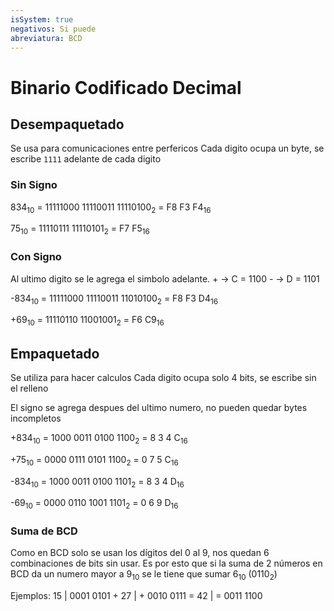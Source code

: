 ```yaml
---
isSystem: true
negativos: Si puede
abreviatura: BCD
---
```

# Binario Codificado Decimal

## Desempaquetado

Se usa para comunicaciones entre perfericos
Cada digito ocupa un byte, se escribe `1111` adelante de cada digito

### Sin Signo

834<sub>10</sub> = 11111000 11110011 11110100<sub>2</sub>
			=       F8              F3              F4<sub>16</sub>

75<sub>10</sub> = 11110111 11110101<sub>2</sub>
	     =       F7             F5<sub>16</sub>

### Con Signo

Al ultimo digito se le agrega el simbolo adelante.
\+ -> C = 1100
\- -> D = 1101

-834<sub>10</sub> = 11111000 11110011 11010100<sub>2</sub>
			   =       F8              F3              D4<sub>16</sub>

+69<sub>10</sub> = 11110110 11001001<sub>2</sub>
			=      F6               C9<sub>16</sub>


## Empaquetado

Se utiliza para hacer calculos
Cada digito ocupa solo 4 bits, se escribe sin el relleno

El signo se agrega despues del ultimo numero, no pueden quedar bytes incompletos

+834<sub>10</sub> = 1000 0011 0100 1100<sub>2</sub>
			=       8         3        4         C<sub>16</sub>

+75<sub>10</sub> = 0000 0111 0101 1100<sub>2</sub>
	     =     0         7       5         C<sub>16</sub>

-834<sub>10</sub> = 1000 0011 0100 1101<sub>2</sub>
			   =    8         3        4        D<sub>16</sub>

-69<sub>10</sub> = 0000 0110 1001 1101<sub>2</sub>
			=     0         6        9       D<sub>16</sub>

### Suma de BCD

Como en BCD solo se usan los dígitos del 0 al 9, nos quedan 6 combinaciones de bits sin usar. Es por esto que si la suma de 2 números en BCD da un numero mayor a 9<sub>10</sub> se le tiene que sumar 6<sub>10</sub> (0110<sub>2</sub>)

Ejemplos:
   15  |     0001  0101
\+ 27  | + 0010  0111
\= 42  | = 0011    1100